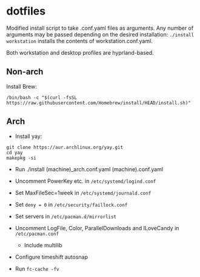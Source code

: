 # dotfiles

Modified install script to take .conf.yaml files as arguments. Any number of arguments may be passed depending on the desired installation:
`./install workstation` installs the contents of workstation.conf.yaml.

Both workstation and desktop profiles are hyprland-based.

## Non-arch

Install Brew:

```
/bin/bash -c "$(curl -fsSL https://raw.githubusercontent.com/Homebrew/install/HEAD/install.sh)"
```


## Arch

- Install yay:

```
git clone https://aur.archlinux.org/yay.git
cd yay
makepkg -si
```
- Run ./install (machine)_arch.conf.yaml (machine).conf.yaml

- Uncomment PowerKey etc. in `/etc/systemd/logind.conf` 
- Set MaxFileSec=1week in `/etc/systemd/journald.conf` 
- Set `deny = 0` in `/etc/security/faillock.conf`
- Set servers in `/etc/pacman.d/mirrorlist`
- Uncomment LogFile, Color, ParallelDownloads and ILoveCandy in `/etc/pacman.conf`
  - Include multilib
- Configure timeshift autosnap
- Run `fc-cache -fv`
